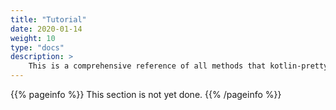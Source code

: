 ```yaml
---
title: "Tutorial"
date: 2020-01-14
weight: 10
type: "docs"
description: >
    This is a comprehensive reference of all methods that kotlin-pretty provides.
---
```


{{% pageinfo %}}
This section is not yet done.
{{% /pageinfo %}}
